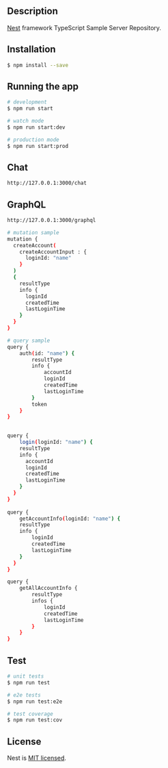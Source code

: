 
## Description

[Nest](https://github.com/nestjs/nest) framework TypeScript Sample Server Repository.

## Installation

```bash
$ npm install --save
```

## Running the app

```bash
# development
$ npm run start

# watch mode
$ npm run start:dev

# production mode
$ npm run start:prod
```

## Chat
```bash
http://127.0.0.1:3000/chat
```

## GraphQL
```bash
http://127.0.0.1:3000/graphql

# mutation sample
mutation {
  createAccount(
    createAccountInput : {
      loginId: "name"
    }
  )
  {
    resultType
    info {
      loginId
      createdTime
      lastLoginTime
    }
  }
}

# query sample
query {
  	auth(id: "name") {
		resultType
		info {
	  		accountId
	  		loginId
	  		createdTime
	  		lastLoginTime
		}
		token
    }
}

  
query {
    login(loginId: "name") {
    resultType
  	info {
	  accountId
	  loginId
	  createdTime
	  lastLoginTime
  	}
  }
}
  
query {
    getAccountInfo(loginId: "name") {
    resultType
  	info {
		loginId
		createdTime
		lastLoginTime
    }
  }
}

query { 
    getAllAccountInfo {
    	resultType
		infos {
	  		loginId
	  		createdTime
	  		lastLoginTime
		}
    }
}

```

## Test

```bash
# unit tests
$ npm run test

# e2e tests
$ npm run test:e2e

# test coverage
$ npm run test:cov
```


## License

Nest is [MIT licensed](LICENSE).
